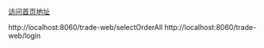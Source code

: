 [访问首页地址](http://localhost:8060/trade-web/selectOrderAll)

http://localhost:8060/trade-web/selectOrderAll
http://localhost:8060/trade-web/login
